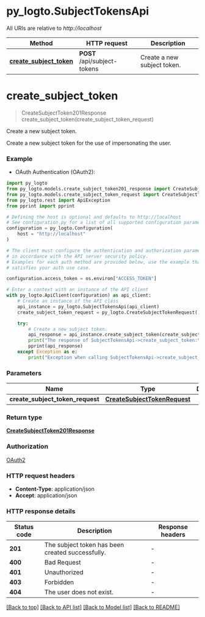 # py_logto.SubjectTokensApi

All URIs are relative to *http://localhost*

Method | HTTP request | Description
------------- | ------------- | -------------
[**create_subject_token**](SubjectTokensApi.md#create_subject_token) | **POST** /api/subject-tokens | Create a new subject token.


# **create_subject_token**
> CreateSubjectToken201Response create_subject_token(create_subject_token_request)

Create a new subject token.

Create a new subject token for the use of impersonating the user.

### Example

* OAuth Authentication (OAuth2):

```python
import py_logto
from py_logto.models.create_subject_token201_response import CreateSubjectToken201Response
from py_logto.models.create_subject_token_request import CreateSubjectTokenRequest
from py_logto.rest import ApiException
from pprint import pprint

# Defining the host is optional and defaults to http://localhost
# See configuration.py for a list of all supported configuration parameters.
configuration = py_logto.Configuration(
    host = "http://localhost"
)

# The client must configure the authentication and authorization parameters
# in accordance with the API server security policy.
# Examples for each auth method are provided below, use the example that
# satisfies your auth use case.

configuration.access_token = os.environ["ACCESS_TOKEN"]

# Enter a context with an instance of the API client
with py_logto.ApiClient(configuration) as api_client:
    # Create an instance of the API class
    api_instance = py_logto.SubjectTokensApi(api_client)
    create_subject_token_request = py_logto.CreateSubjectTokenRequest() # CreateSubjectTokenRequest | 

    try:
        # Create a new subject token.
        api_response = api_instance.create_subject_token(create_subject_token_request)
        print("The response of SubjectTokensApi->create_subject_token:\n")
        pprint(api_response)
    except Exception as e:
        print("Exception when calling SubjectTokensApi->create_subject_token: %s\n" % e)
```



### Parameters


Name | Type | Description  | Notes
------------- | ------------- | ------------- | -------------
 **create_subject_token_request** | [**CreateSubjectTokenRequest**](CreateSubjectTokenRequest.md)|  | 

### Return type

[**CreateSubjectToken201Response**](CreateSubjectToken201Response.md)

### Authorization

[OAuth2](../README.md#OAuth2)

### HTTP request headers

 - **Content-Type**: application/json
 - **Accept**: application/json

### HTTP response details

| Status code | Description | Response headers |
|-------------|-------------|------------------|
**201** | The subject token has been created successfully. |  -  |
**400** | Bad Request |  -  |
**401** | Unauthorized |  -  |
**403** | Forbidden |  -  |
**404** | The user does not exist. |  -  |

[[Back to top]](#) [[Back to API list]](../README.md#documentation-for-api-endpoints) [[Back to Model list]](../README.md#documentation-for-models) [[Back to README]](../README.md)

